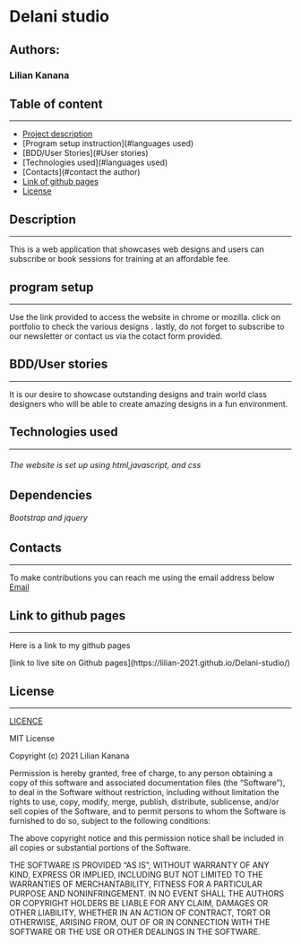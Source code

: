 # Delani studio
## Authors:
### Lilian Kanana

## Table of content
----
- [Project description](#description)
- [Program setup instruction](#languages used)
- [BDD/User Stories](#User stories)
- [Technologies used](#languages used)
- [Contacts](#contact the author)
- [Link of github pages](#reference)
- [License](#license)

## Description
----
 This is a web application that showcases web designs and users can subscribe or book sessions for training at an affordable fee.
 

## program setup
----
Use the link provided to access the website in chrome or mozilla.
click on portfolio to check the various designs .
lastly, do not forget to subscribe to our newsletter or contact us via the cotact form provided.

## BDD/User stories
----
It is our desire to showcase outstanding designs and train world class designers who will be able to create amazing designs in a fun environment. 

## Technologies used
----
###### The website is set up using html,javascript, and css 
## Dependencies
###### Bootstrap and jquery

## Contacts
----
To make contributions you can reach me using the email address below
[Email](lilian.kigunda@student.moringaschool.com)

## Link to github pages
----
<p> Here is a link to my github pages</p>
 [link to live site on Github pages](https://lilian-2021.github.io/Delani-studio/)

 ## License
 ----
 [LICENCE](LICENCE)

MIT License 

Copyright (c) 2021 Lilian Kanana

Permission is hereby granted, free of charge, to any person obtaining a copy of this software and associated documentation files (the “Software”), to deal in the Software without restriction, including without limitation the rights to use, copy, modify, merge, publish, distribute, sublicense, and/or sell copies of the Software, and to permit persons to whom the Software is furnished to do so, subject to the following conditions:

The above copyright notice and this permission notice shall be included in all copies or substantial portions of the Software.

THE SOFTWARE IS PROVIDED “AS IS”, WITHOUT WARRANTY OF ANY KIND, EXPRESS OR IMPLIED, INCLUDING BUT NOT LIMITED TO THE WARRANTIES OF MERCHANTABILITY, FITNESS FOR A PARTICULAR PURPOSE AND NONINFRINGEMENT. IN NO EVENT SHALL THE AUTHORS OR COPYRIGHT HOLDERS BE LIABLE FOR ANY CLAIM, DAMAGES OR OTHER LIABILITY, WHETHER IN AN ACTION OF CONTRACT, TORT OR OTHERWISE, ARISING FROM, OUT OF OR IN CONNECTION WITH THE SOFTWARE OR THE USE OR OTHER DEALINGS IN THE SOFTWARE.
